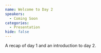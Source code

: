 ```yaml
---
name: Welcome to Day 2
speakers:
  - Coming Soon
categories:
  - Presentation
hide: false
---
```


A recap of day 1 and an introduction to day 2.
